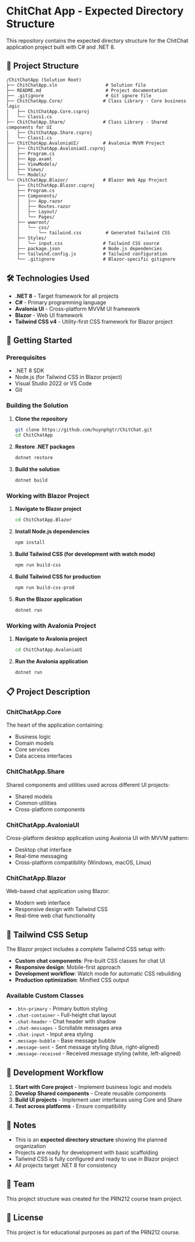 # ChitChat App - Expected Directory Structure

This repository contains the expected directory structure for the ChitChat application project built with C# and .NET 8.

## 📁 Project Structure

```
/ChitChatApp (Solution Root)
├── ChitChatApp.sln                  # Solution file
├── README.md                        # Project documentation
├── .gitignore                       # Git ignore file
├── ChitChatApp.Core/               # Class Library - Core business logic
│   ├── ChitChatApp.Core.csproj
│   └── Class1.cs
├── ChitChatApp.Share/              # Class Library - Shared components for UI
│   ├── ChitChatApp.Share.csproj
│   └── Class1.cs
├── ChitChatApp.AvaloniaUI/         # Avalonia MVVM Project
│   ├── ChitChatApp.AvaloniaUI.csproj
│   ├── Program.cs
│   ├── App.axaml
│   ├── ViewModels/
│   ├── Views/
│   └── Models/
└── ChitChatApp.Blazor/             # Blazor Web App Project
    ├── ChitChatApp.Blazor.csproj
    ├── Program.cs
    ├── Components/
    │   ├── App.razor
    │   ├── Routes.razor
    │   ├── Layout/
    │   └── Pages/
    ├── wwwroot/
    │   └── css/
    │       └── tailwind.css         # Generated Tailwind CSS
    ├── Styles/
    │   └── input.css               # Tailwind CSS source
    ├── package.json                # Node.js dependencies
    ├── tailwind.config.js          # Tailwind configuration
    └── .gitignore                  # Blazor-specific gitignore
```

## 🛠️ Technologies Used

- **.NET 8** - Target framework for all projects
- **C#** - Primary programming language
- **Avalonia UI** - Cross-platform MVVM UI framework
- **Blazor** - Web UI framework
- **Tailwind CSS v4** - Utility-first CSS framework for Blazor project

## 🚀 Getting Started

### Prerequisites

- .NET 8 SDK
- Node.js (for Tailwind CSS in Blazor project)
- Visual Studio 2022 or VS Code
- Git

### Building the Solution

1. **Clone the repository**
   ```bash
   git clone https://github.com/huynphgtr/ChitChat.git
   cd ChitChatApp
   ```

2. **Restore .NET packages**
   ```bash
   dotnet restore
   ```

3. **Build the solution**
   ```bash
   dotnet build
   ```

### Working with Blazor Project

1. **Navigate to Blazor project**
   ```bash
   cd ChitChatApp.Blazor
   ```

2. **Install Node.js dependencies**
   ```bash
   npm install
   ```

3. **Build Tailwind CSS (for development with watch mode)**
   ```bash
   npm run build-css
   ```

4. **Build Tailwind CSS for production**
   ```bash
   npm run build-css-prod
   ```

5. **Run the Blazor application**
   ```bash
   dotnet run
   ```

### Working with Avalonia Project

1. **Navigate to Avalonia project**
   ```bash
   cd ChitChatApp.AvaloniaUI
   ```

2. **Run the Avalonia application**
   ```bash
   dotnet run
   ```

## 📋 Project Description

### ChitChatApp.Core
The heart of the application containing:
- Business logic
- Domain models
- Core services
- Data access interfaces

### ChitChatApp.Share
Shared components and utilities used across different UI projects:
- Shared models
- Common utilities
- Cross-platform components

### ChitChatApp.AvaloniaUI
Cross-platform desktop application using Avalonia UI with MVVM pattern:
- Desktop chat interface
- Real-time messaging
- Cross-platform compatibility (Windows, macOS, Linux)

### ChitChatApp.Blazor
Web-based chat application using Blazor:
- Modern web interface
- Responsive design with Tailwind CSS
- Real-time web chat functionality

## 🎨 Tailwind CSS Setup

The Blazor project includes a complete Tailwind CSS setup with:

- **Custom chat components**: Pre-built CSS classes for chat UI
- **Responsive design**: Mobile-first approach
- **Development workflow**: Watch mode for automatic CSS rebuilding
- **Production optimization**: Minified CSS output

### Available Custom Classes

- `.btn-primary` - Primary button styling
- `.chat-container` - Full-height chat layout
- `.chat-header` - Chat header with shadow
- `.chat-messages` - Scrollable messages area
- `.chat-input` - Input area styling
- `.message-bubble` - Base message bubble
- `.message-sent` - Sent message styling (blue, right-aligned)
- `.message-received` - Received message styling (white, left-aligned)

## 🔧 Development Workflow

1. **Start with Core project** - Implement business logic and models
2. **Develop Shared components** - Create reusable components
3. **Build UI projects** - Implement user interfaces using Core and Share
4. **Test across platforms** - Ensure compatibility

## 📝 Notes

- This is an **expected directory structure** showing the planned organization
- Projects are ready for development with basic scaffolding
- Tailwind CSS is fully configured and ready to use in Blazor project
- All projects target .NET 8 for consistency

## 👥 Team

This project structure was created for the PRN212 course team project.

## 📄 License

This project is for educational purposes as part of the PRN212 course.
